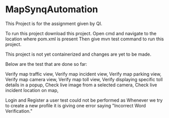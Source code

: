# MapSynqAutomation
This Project is for the assignment given by QI.

To run this project download this project.
Open cmd and navigate to the location where pom.xml is present
Then give mvn test command to run this project.

This project is not yet containerized and changes are yet to be made.

Below are the test that are done so far:

Verify map traffic view,
Verify map incident view,
Verify map parking view,
Verify map camera view,
Verify map toll view,
Verify displaying specific toll details in a popup,
Check live image from a selected camera,
Check live incident location on map,

Login and Register a user test could not be performed as Whenever we try to create a new profile it is giving one error saying "Incorrect Word Verification."
